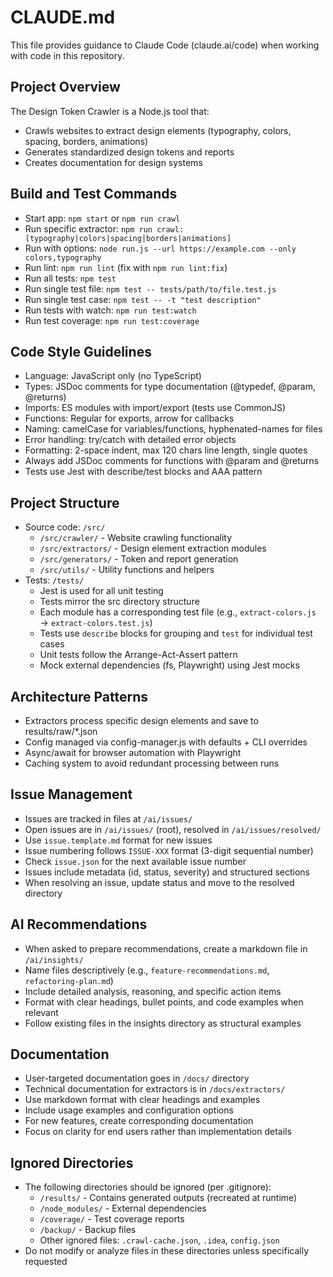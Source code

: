 # CLAUDE.md

This file provides guidance to Claude Code (claude.ai/code) when working with code in this repository.

## Project Overview
The Design Token Crawler is a Node.js tool that:
- Crawls websites to extract design elements (typography, colors, spacing, borders, animations)
- Generates standardized design tokens and reports
- Creates documentation for design systems

## Build and Test Commands
- Start app: `npm start` or `npm run crawl`
- Run specific extractor: `npm run crawl:[typography|colors|spacing|borders|animations]`
- Run with options: `node run.js --url https://example.com --only colors,typography`
- Run lint: `npm run lint` (fix with `npm run lint:fix`)
- Run all tests: `npm test`
- Run single test file: `npm test -- tests/path/to/file.test.js`
- Run single test case: `npm test -- -t "test description"`
- Run tests with watch: `npm run test:watch`
- Run test coverage: `npm run test:coverage`

## Code Style Guidelines
- Language: JavaScript only (no TypeScript)
- Types: JSDoc comments for type documentation (@typedef, @param, @returns)
- Imports: ES modules with import/export (tests use CommonJS)
- Functions: Regular for exports, arrow for callbacks
- Naming: camelCase for variables/functions, hyphenated-names for files
- Error handling: try/catch with detailed error objects
- Formatting: 2-space indent, max 120 chars line length, single quotes
- Always add JSDoc comments for functions with @param and @returns
- Tests use Jest with describe/test blocks and AAA pattern

## Project Structure
- Source code: `/src/`
  - `/src/crawler/` - Website crawling functionality
  - `/src/extractors/` - Design element extraction modules
  - `/src/generators/` - Token and report generation
  - `/src/utils/` - Utility functions and helpers
- Tests: `/tests/`
  - Jest is used for all unit testing
  - Tests mirror the src directory structure
  - Each module has a corresponding test file (e.g., `extract-colors.js` → `extract-colors.test.js`)
  - Tests use `describe` blocks for grouping and `test` for individual test cases
  - Unit tests follow the Arrange-Act-Assert pattern
  - Mock external dependencies (fs, Playwright) using Jest mocks

## Architecture Patterns
- Extractors process specific design elements and save to results/raw/*.json
- Config managed via config-manager.js with defaults + CLI overrides
- Async/await for browser automation with Playwright
- Caching system to avoid redundant processing between runs

## Issue Management
- Issues are tracked in files at `/ai/issues/`
- Open issues are in `/ai/issues/` (root), resolved in `/ai/issues/resolved/`
- Use `issue.template.md` format for new issues
- Issue numbering follows `ISSUE-XXX` format (3-digit sequential number)
- Check `issue.json` for the next available issue number
- Issues include metadata (id, status, severity) and structured sections
- When resolving an issue, update status and move to the resolved directory

## AI Recommendations
- When asked to prepare recommendations, create a markdown file in `/ai/insights/`
- Name files descriptively (e.g., `feature-recommendations.md`, `refactoring-plan.md`)
- Include detailed analysis, reasoning, and specific action items
- Format with clear headings, bullet points, and code examples when relevant
- Follow existing files in the insights directory as structural examples

## Documentation
- User-targeted documentation goes in `/docs/` directory
- Technical documentation for extractors is in `/docs/extractors/`
- Use markdown format with clear headings and examples
- Include usage examples and configuration options
- For new features, create corresponding documentation
- Focus on clarity for end users rather than implementation details

## Ignored Directories
- The following directories should be ignored (per .gitignore):
  - `/results/` - Contains generated outputs (recreated at runtime)
  - `/node_modules/` - External dependencies 
  - `/coverage/` - Test coverage reports
  - `/backup/` - Backup files
  - Other ignored files: `.crawl-cache.json`, `.idea`, `config.json`
- Do not modify or analyze files in these directories unless specifically requested